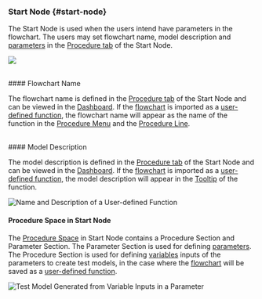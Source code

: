 ### Start Node {#start-node}

The Start Node is used when the users intend have parameters in the flowchart. The users may set flowchart name, model description and [parameters](parameters.md) in the [Procedure tab](procedure.md) of the Start Node.

![](..\assets\chapter_1_assets\StartWorkspace.png)

<br>
#### Flowchart Name

The flowchart name is defined in the [Procedure tab](procedure.md) of the Start Node and can be viewed in the [Dashboard](dashboard.md). If the [flowchart](flowchart.md) is imported as a [user-defined function](..\chapter_3_procedures\UserDefinedFunction.md), the flowchart name will appear as the name of the function in the [Procedure Menu](procedure_menu.md) and the [Procedure Line](procedure_line.md).

<br>
#### Model Description

The model description is defined in the [Procedure tab](procedure.md) of the Start Node and can be viewed in the [Dashboard](dashboard.md). If the [flowchart](flowchart.md) is imported as a [user-defined function](..\chapter_3_procedures\UserDefinedFunction.md), the model description will appear in the [Tooltip](procedure_menu.md) of the function.

![Name and Description of a User-defined Function](..\assets\chapter_1_assets\modeldescription.png)

#### Procedure Space in Start Node

The [Procedure Space](procedure_space.md) in Start Node contains a Procedure Section and Parameter Section. The Parameter Section is used for defining [parameters](parameters.md). The Procedure Section is used for defining [variables](..\chapter_3_procedures\Assignment_Statement.md) inputs of the parameters to create test models, in the case where the [flowchart](flowchart.md) will be saved as a [user-defined function](..\chapter_3_procedures\UserDefinedFunction.md).

![Test Model Generated from Variable Inputs in a Parameter](..\assets\chapter_1_assets\ProcedureSpace.png)